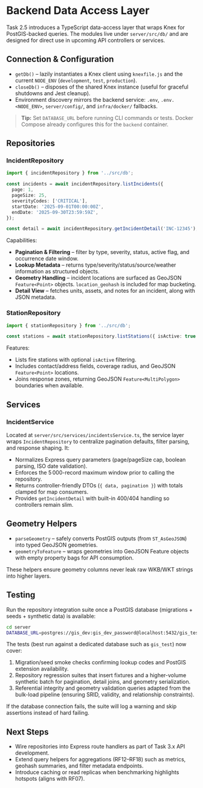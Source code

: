 # Backend Data Access Layer

Task 2.5 introduces a TypeScript data-access layer that wraps Knex for PostGIS-backed queries. The modules live under `server/src/db/` and are designed for direct use in upcoming API controllers or services.

## Connection & Configuration

- `getDb()` – lazily instantiates a Knex client using `knexfile.js` and the current `NODE_ENV` (`development`, `test`, `production`).
- `closeDb()` – disposes of the shared Knex instance (useful for graceful shutdowns and Jest cleanup).
- Environment discovery mirrors the backend service: `.env`, `.env.<NODE_ENV>`, `server/config/`, and `infra/docker/` fallbacks.

> **Tip:** Set `DATABASE_URL` before running CLI commands or tests. Docker Compose already configures this for the `backend` container.

## Repositories

### IncidentRepository

```ts
import { incidentRepository } from '../src/db';

const incidents = await incidentRepository.listIncidents({
  page: 1,
  pageSize: 25,
  severityCodes: ['CRITICAL'],
  startDate: '2025-09-01T00:00:00Z',
  endDate: '2025-09-30T23:59:59Z',
});

const detail = await incidentRepository.getIncidentDetail('INC-12345');
```

Capabilities:

- **Pagination & Filtering** – filter by type, severity, status, active flag, and occurrence date window.
- **Lookup Metadata** – returns type/severity/status/source/weather information as structured objects.
- **Geometry Handling** – incident locations are surfaced as GeoJSON `Feature<Point>` objects. `location_geohash` is included for map bucketing.
- **Detail View** – fetches units, assets, and notes for an incident, along with JSON metadata.

### StationRepository

```ts
import { stationRepository } from '../src/db';

const stations = await stationRepository.listStations({ isActive: true });
```

Features:

- Lists fire stations with optional `isActive` filtering.
- Includes contact/address fields, coverage radius, and GeoJSON `Feature<Point>` locations.
- Joins response zones, returning GeoJSON `Feature<MultiPolygon>` boundaries when available.

## Services

### IncidentService

Located at `server/src/services/incidentsService.ts`, the service layer wraps `IncidentRepository` to centralize pagination defaults, filter parsing, and response shaping. It:

- Normalizes Express query parameters (page/pageSize cap, boolean parsing, ISO date validation).
- Enforces the 5 000-record maximum window prior to calling the repository.
- Returns controller-friendly DTOs (`{ data, pagination }`) with totals clamped for map consumers.
- Provides `getIncidentDetail` with built-in 400/404 handling so controllers remain slim.

## Geometry Helpers

- `parseGeometry` – safely converts PostGIS outputs (from `ST_AsGeoJSON`) into typed GeoJSON geometries.
- `geometryToFeature` – wraps geometries into GeoJSON Feature objects with empty property bags for API consumption.

These helpers ensure geometry columns never leak raw WKB/WKT strings into higher layers.

## Testing

Run the repository integration suite once a PostGIS database (migrations + seeds + synthetic data) is available:

```bash
cd server
DATABASE_URL=postgres://gis_dev:gis_dev_password@localhost:5432/gis_test npm run test:db
```

The tests (best run against a dedicated database such as `gis_test`) now cover:

1. Migration/seed smoke checks confirming lookup codes and PostGIS extension availability.
2. Repository regression suites that insert fixtures and a higher-volume synthetic batch for pagination, detail joins, and geometry serialization.
3. Referential integrity and geometry validation queries adapted from the bulk-load pipeline (ensuring SRID, validity, and relationship constraints).

If the database connection fails, the suite will log a warning and skip assertions instead of hard failing.

## Next Steps

- Wire repositories into Express route handlers as part of Task 3.x API development.
- Extend query helpers for aggregations (RF12–RF18) such as metrics, geohash summaries, and filter metadata endpoints.
- Introduce caching or read replicas when benchmarking highlights hotspots (aligns with RF07).
